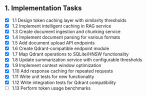 ## 1. Implementation Tasks

- [x] 1.1 Design token caching layer with similarity thresholds
- [x] 1.2 Implement intelligent caching in RAG service
- [x] 1.3 Create document ingestion and chunking service
- [x] 1.4 Implement document parsing for various formats
- [x] 1.5 Add document upload API endpoints
- [x] 1.6 Create Qdrant-compatible endpoint module
- [x] 1.7 Map Qdrant operations to SQLite/HNSW functionality
- [x] 1.8 Update summarization service with configurable thresholds
- [x] 1.9 Implement context window optimization
- [x] 1.10 Add response caching for repeated requests
- [x] 1.11 Write unit tests for new functionality
- [x] 1.12 Write integration tests for Qdrant compatibility
- [ ] 1.13 Perform token usage benchmarks